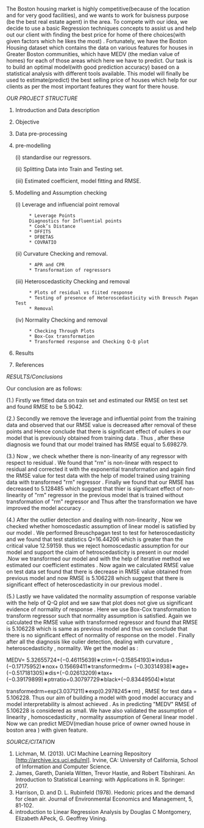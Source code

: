 
The Boston housing market is highly competitive(because of the location and for very good facilities), and we wants to work for buisness purpose (be the best real estate agent) in the area. To compete with our idea, we decide to use a  basic Regression techniques concepts to assist us and help out our client with finding the best price for home of there choices(with given factors which he likes the most) . Fortunately, we have the Boston Housing dataset which contains the data on various features for houses in Greater Boston communities, which have MEDV (the median value of homes) for each of those areas which here we have to predict. Our task is to build an optimal model(with good prediction accuracy) based on a statistical analysis with different tools available. This model will finally be used to estimate(predict) the best selling price of houses which help for our clients as per the most important features they want for there house.



*OUR PROJECT STRUCTURE*

1. Introduction and Data description
2. Objective
3. Data pre-processing
4. pre-modelling

    (i)  standardise our regressors.

    (ii) Splitting Data into Train and Testing set.

   (iii) Estimated coefficient, model fitting and RMSE.

5. Modelling and Assumption checking

    (i)  Leverage and influencial point removal

            * Leverage Points
            Diagnostics for Influential points
            * Cook’s Distance
            * DFFITS
            * DFBETAS
            * COVRATIO

    (ii) Curvature Checking  and removal.

            * APR and CPR
            * Transformation of regressors

    (iii) Heteroscedasticity Checking and removal

            * Plots of residual vs fiited response
            * Testing of presence of Heteroscedasticity with Breusch Pagan Test
            * Removal

    (iv)  Normality Checking and removal

            * Checking Through Plots
            * Box-Cox transformation
            * Transformed response and Checking Q-Q plot             

 7. Results 
 8. References


*RESULTS/Conclusions*

Our conclusion are as follows:

(1.)  Firstly we fitted data on train set and estimated our RMSE on test set and found RMSE to be 5.9042. 

(2.) Secondly we remove the leverage and influential point from the training data and observed that our RMSE value is decreased after removal of these points and Hence conclude that there is significant effect of ouliers in our model that is previously obtained from training data . Thus , after these diagnosis we found that our model trained has RMSE equal to 5.698279.

(3.) Now , we check whether there is non-linearity of any regressor with respect to residual . We found that "rm" is non-linear with respect to residual and corrected it with the exponential transformation and again find the RMSE value for test data with the help of model trained using training data with transformed "rm" regressor . Finally we found that our RMSE has decreased to 5.128485 which suggest that thier is significant effect of non-linearity of "rm" regressor in the previous model that is trained without transformation of "rm" regressor and Thus after the transformation we have improved the model accuracy .

(4.) After the outlier detection and dealing with non-linearity , Now we checked whether homoscedastic assumption of linear model is satisfied by our model . We performed Breuschpagan test to test for heteroscedasticity and we found that test statistics Q=16.44206 which is greater than the critical value 12.59159. thus we reject homoscedastic assumption for our model and support the claim of hetroscedasticity is present in our model .Now we transformed our model and with the help of iterative method we estimated
our coefficient estimates . Now again we calculated RMSE value on test data set found that there is decrease in RMSE value obtained from previous model and now RMSE is 5.106228 which suggest that there is significant effect of heteroscedasticity in our previous model .

(5.)  Lastly we have validated the normality assumption of response variable with the help of Q-Q plot and we saw that plot does not give us significant evidence of normality of response . Here we use Box-Cox transformation to transform regressor such that normality assumption is satisfied. Again we calculated the RMSE value with transformed regressor and found that RMSE is 5.106228 which is same as previous model and thus we conclude that there is no significant effect of normality of response on the model . Finally after all the diagnosis like oulier detection, dealing with curvature , heteroscedasticity , normality. We get the model as :

MEDV= 5.32655724+(−0.46115639)∗crim+(−0.15854193)∗indus+(−0.17175952)∗nox+ 0.15669411∗transformedrm+ (−0.30314938)∗age+ (−0.517181305)∗dis+(−0.02613209)∗tax+(−0.39179899)∗ptrratio+0.30797729∗black+(−0.83449504)∗lstat

transformedrm=exp(3.0371211)∗exp(0.2978245∗rm)   ,  RMSE for test data = 5.106228. Thus our aim of building a model with good model accuracy and model interpretability is almost achieved . As in predicting "MEDV" RMSE of 5.106228 is considered as small. We have also validated the assumption of linearity , homoscedasticity , normality assumption of General linear model . Now we can predict MEDV(median house price of owner owned house in boston area ) with given feature.  

 *SOURCE/CITATION*
1. Lichman, M. (2013). UCI Machine Learning Repository [http://archive.ics.uci.edu/ml]. Irvine, CA: University of California, School of Information and Computer Science.
2. James, Gareth, Daniela Witten, Trevor Hastie, and Robert Tibshirani. An Introduction to Statistical Learning: with Applications in R. Springer: 2017.
3. Harrison, D. and D. L. Rubinfeld (1978). Hedonic prices and the demand for clean air. Journal of Environmental Economics and Management, 5, 81-102.
4. introduction to Linear Regression Analysis by Douglas C Montgomery, Elizabeth APeck, G. Geoffrey Vining.

